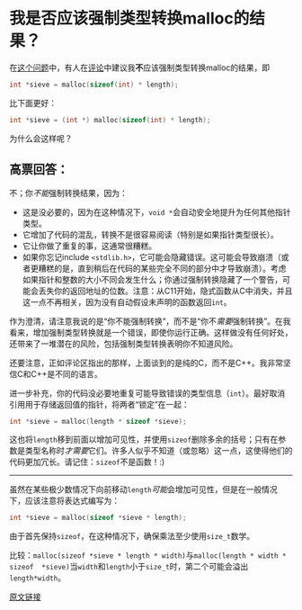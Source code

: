 # 我是否应该强制类型转换malloc的结果？
在[这个问题](https://stackoverflow.com/questions/571945/getting-a-stack-overflow-exception-when-declaring-a-large-array)中，有人在[评论](https://stackoverflow.com/questions/571945/getting-a-stack-overflow-exception-when-declaring-a-large-array#comment388297_571961)中建议我**不**应该强制类型转换malloc的结果，即
```c
int *sieve = malloc(sizeof(int) * length);
```
比下面更好：
```c
int *sieve = (int *) malloc(sizeof(int) * length);
```
为什么会这样呢？

## 高票回答：
不；你*不能*强制转换结果，因为：
- 这是没必要的，因为在这种情况下，`void *`会自动安全地提升为任何其他指针类型。
- 它增加了代码的混乱，转换不是很容易阅读（特别是如果指针类型很长）。
- 它让你做了重复的事，这通常很糟糕。
- 如果你忘记include `<stdlib.h>`，它可能会隐藏错误。这可能会导致崩溃（或者更糟糕的是，直到稍后在代码的某些完全不同的部分中才导致崩溃）。考虑如果指针和整数的大小不同会发生什么；你通过强制转换隐藏了一个警告，可能会丢失你的返回地址的位数。注意：从C11开始，隐式函数从C中消失，并且这一点不再相关，因为没有自动假设未声明的函数返回`int`。

作为澄清，请注意我说的是“你不能强制转换”，而不是“你不*需要*强制转换”。在我看来，增加强制类型转换就是一个错误，即使你运行正确。这样做没有任何好处，还带来了一堆潜在的风险，包括强制类型转换表明你不知道风险。

还要注意，正如评论区指出的那样，上面谈到的是纯的C，而不是C++。我非常坚信C和C++是不同的语言。

进一步补充，你的代码没必要地重复可能导致错误的类型信息（`int`）。最好取消引用用于存储返回值的指针，将两者“锁定”在一起：
```c
int *sieve = malloc(length * sizeof *sieve);
```
这也将`length`移到前面以增加可见性，并使用`sizeof`删除多余的括号；只有在参数是类型名称时*才需要*它们。许多人似乎不知道（或忽略）这一点，这使得他们的代码更加冗长。请记住：`sizeof`不是函数！:)

---
虽然在某些极少数情况下向前移动`length`*可能*会增加可见性，但是在一般情况下，应该注意将表达式编写为：
```c
int *sieve = malloc(sizeof *sieve * length);
```
由于首先保持`sizeof`，在这种情况下，确保乘法至少使用`size_t`数学。

比较：`malloc(sizeof *sieve * length * width)`与`malloc(length * width * sizeof  *sieve)`当`width`和`length`小于`size_t`时，第二个可能会溢出`length*width`。

[原文链接](https://stackoverflow.com/questions/605845/do-i-cast-the-result-of-malloc)
